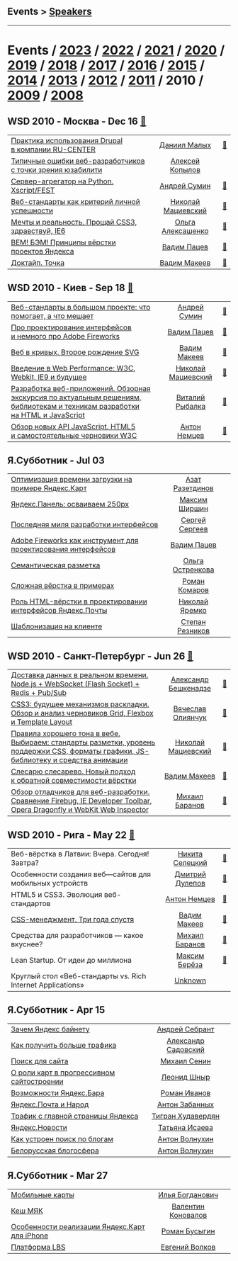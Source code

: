 ## Events > [Speakers](speakers.md)
---

# Events / [2023](/2023.md) / [2022](/2022.md) / [2021](/2021.md) / [2020](/2020.md) / [2019](/2019.md) / [2018](/2018.md) / [2017](/2017.md) / [2016](/2016.md) / [2015](/2015.md) / [2014](/2014.md) / [2013](/2013.md) / [2012](/2012.md) / [2011](/2011.md) / 2010 / [2009](/2009.md) / [2008](/2008.md) 

## WSD 2010 - Москва - Dec 16 [:movie_camera:](https:&#x2F;&#x2F;www.youtube.com&#x2F;playlist?list&#x3D;PLMBnwIwFEFHdXL7tR9LdQuNv3UQHsAO9U)
| | | |
| --- | :---: | --- |
| [Практика использования Drupal в компании RU-CENTER](https://www.youtube.com/watch?v=LrMn8N5iWdQ)  |  [Даниил Малых](speakers/Даниил%20Малых.md)  | [:notebook:](https://wsd.events/2010/12/16/pres/drupal-practice.pdf)   |
| [Типичные ошибки веб-разработчиков с точки зрения юзабилити](https://www.youtube.com/watch?v=jgfHMzmVaOQ)  |  [Алексей Копылов](speakers/Алексей%20Копылов.md)  |    |
| [Сервер-агрегатор на Python. Xscript&#x2F;FEST](https://www.youtube.com/watch?v=IPmyFLJJUJw)  |  [Андрей Сумин](speakers/Андрей%20Сумин.md)  | [:notebook:](https://wsd.events/2010/12/16/pres/frontik-python.pdf)   |
| [Веб-стандарты как критерий личной успешности](https://www.youtube.com/watch?v=EQYd9L3zFuA)  |  [Николай Мациевский](speakers/Николай%20Мациевский.md)  | [:notebook:](https://wsd.events/2010/12/16/pres/web-standards-success.pdf)   |
| [Мечты и реальность. Прощай CSS3, здравствуй, IE6](https://www.youtube.com/watch?v=-iW-W-9lj-I)  |  [Ольга Алексашенко](speakers/Ольга%20Алексашенко.md)  | [:notebook:](https://wsd.events/2010/12/16/pres/goodbye-css3.pdf)   |
| [BEM! БЭМ! Принципы вёрстки проектов Яндекса](https://www.youtube.com/watch?v=UKpDX7YRMjk)  |  [Вадим Пацев](speakers/Вадим%20Пацев.md)  | [:notebook:](https://wsd.events/2010/12/16/pres/bem-principles.pdf)   |
| [Доктайп. Точка](https://www.youtube.com/watch?v=UFrVTpjU02M)  |  [Вадим Макеев](speakers/Вадим%20Макеев.md)  | [:notebook:](https://wsd.events/2010/12/16/pres/doctype/)   |
## WSD 2010 - Киев - Sep 18 [:movie_camera:](https:&#x2F;&#x2F;www.youtube.com&#x2F;playlist?list&#x3D;PLMBnwIwFEFHfg8bCUhaqlbg-itRJ3SwyE)
| | | |
| --- | :---: | --- |
| [Веб-стандарты в большом проекте: что помогает, а что мешает](https://www.youtube.com/watch?v=5se571Mfbrk)  |  [Андрей Сумин](speakers/Андрей%20Сумин.md)  | [:notebook:](https://wsd.events/2010/09/18/pres/big-projects-standards.pdf)   |
| [Про проектирование интерфейсов и немного про Adobe Fireworks](https://www.youtube.com/watch?v=KHNSjW0VPGY)  |  [Вадим Пацев](speakers/Вадим%20Пацев.md)  | [:notebook:](https://wsd.events/2010/09/18/pres/ui-in-fireworks.pdf)   |
| [Веб в кривых. Второе рождение SVG](https://www.youtube.com/watch?v=DDR19L7Lcjw)  |  [Вадим Макеев](speakers/Вадим%20Макеев.md)  | [:notebook:](https://wsd.events/2010/09/18/pres/web-in-curves/)   |
| [Введение в Web Performance: W3C, Webkit, IE9 и будущее](https://www.youtube.com/watch?v=_1rWqPZ048U)  |  [Николай Мациевский](speakers/Николай%20Мациевский.md)  | [:notebook:](https://wsd.events/2010/09/18/pres/web-performance.pdf)   |
| [Разработка веб-приложений. Обзорная экскурсия по актуальным решениям, библиотекам и техникам разработки на HTML и JavaScript](https://www.youtube.com/watch?v=IT_4T3RrDpk)  |  [Виталий Рыбалка](speakers/Виталий%20Рыбалка.md)  | [:notebook:](https://wsd.events/2010/09/18/#vitaly-rybalka)   |
| [Обзор новых API JavaScript. HTML5 и самостоятельные черновики W3C](https://www.youtube.com/watch?v=aqzPji7vFr8)  |  [Антон Немцев](speakers/Антон%20Немцев.md)  | [:notebook:](https://wsd.events/2010/09/18/pres/new-js-api/)   |
## Я.Субботник - Jul 03 
| | | |
| --- | :---: | --- |
| [Оптимизация времени загрузки на примере Яндекс.Карт](https://events.yandex.ru/lib/talks/914/)  |  [Азат Разетдинов](speakers/Азат%20Разетдинов.md)  |    |
| [Яндекс.Панель: осваиваем 250px](https://events.yandex.ru/lib/talks/915/)  |  [Максим Ширшин](speakers/Максим%20Ширшин.md)  |    |
| [Последняя миля разработки интерфейсов](https://events.yandex.ru/lib/talks/917/)  |  [Сергей Сергеев](speakers/Сергей%20Сергеев.md)  |    |
| [Adobe Fireworks как инструмент для проектирования интерфейсов](https://events.yandex.ru/lib/talks/918/)  |  [Вадим Пацев](speakers/Вадим%20Пацев.md)  |    |
| [Семантическая разметка ](https://events.yandex.ru/lib/talks/920/)  |  [Ольга Остренкова](speakers/Ольга%20Остренкова.md)  |    |
| [Сложная вёрстка в примерах](https://events.yandex.ru/lib/talks/921/)  |  [Роман Комаров](speakers/Роман%20Комаров.md)  |    |
| [Роль HTML-вёрстки в проектировании интерфейсов Яндекс.Почты](https://events.yandex.ru/lib/talks/923/)  |  [Николай Яремко](speakers/Николай%20Яремко.md)  |    |
| [Шаблонизация на клиенте](https://events.yandex.ru/lib/talks/924/)  |  [Степан Резников](speakers/Степан%20Резников.md)  |    |
## WSD 2010 - Санкт-Петербург - Jun 26 [:movie_camera:](https:&#x2F;&#x2F;www.youtube.com&#x2F;playlist?list&#x3D;PLMBnwIwFEFHewAvmkdJZJibHgNqXFEO1g)
| | | |
| --- | :---: | --- |
| [Доставка данных в реальном времени. Node.js + WebSocket (Flash Socket) + Redis + Pub&#x2F;Sub](https://www.youtube.com/watch?v=O9fgVRlxpnI)  |  [Александр Бешкенадзе](speakers/Александр%20Бешкенадзе.md)  | [:notebook:](https://wsd.events/2010/06/26/pres/realtime-data.pdf)   |
| [CSS3: будущее механизмов раскладки. Обзор и анализ черновиков Grid, Flexbox и Template Layout](https://www.youtube.com/watch?v=ZEd7bEqe6iI)  |  [Вячеслав Олиянчук](speakers/Вячеслав%20Олиянчук.md)  | [:notebook:](https://wsd.events/2010/06/26/pres/css3-layout/)   |
| [Правила хорошего тона в вебе. Выбираем: стандарты разметки, уровень поддержки CSS, форматы графики, JS-библиотеку и средства анимации](https://www.youtube.com/watch?v=2Pxod2KMxOE)  |  [Николай Мациевский](speakers/Николай%20Мациевский.md)  | [:notebook:](https://wsd.events/2010/06/26/pres/good-manners.pdf)   |
| [Слесарю слесарево. Новый подход к обратной совместимости вёрстки](https://www.youtube.com/watch?v=H4uPAJBO0oY)  |  [Вадим Макеев](speakers/Вадим%20Макеев.md)  | [:notebook:](https://wsd.events/2010/06/26/pres/caesars/)   |
| [Обзор отладчиков для веб-разработки. Сравнение Firebug, IE Developer Toolbar, Opera Dragonfly и WebKit Web Inspector](https://www.youtube.com/watch?v=hIINHqnVWL0)  |  [Михаил Баранов](speakers/Михаил%20Баранов.md)  | [:notebook:](https://wsd.events/2010/06/26/pres/debuggers.pdf)   |
## WSD 2010 - Рига - May 22 [:movie_camera:](https:&#x2F;&#x2F;www.youtube.com&#x2F;playlist?list&#x3D;PLMBnwIwFEFHdaraq29A9Hv3Ncllm8f88z)
| | | |
| --- | :---: | --- |
| Веб-вёрстка в Латвии: Вчера. Сегодня! Завтра?  |  [Никита Селецкий](speakers/Никита%20Селецкий.md)  | [:notebook:](https://wsd.events/2010/05/22/pres/intro-latvia.pdf)   |
| Особенности создания веб—сайтов для мобильных устройств  |  [Дмитрий Дулепов](speakers/Дмитрий%20Дулепов.md)  | [:notebook:](https://wsd.events/2010/05/22/pres/mobile-webdev.pdf)   |
| HTML5 и CSS3. Эволюция веб-стандартов  |  [Антон Немцев](speakers/Антон%20Немцев.md)  | [:notebook:](https://wsd.events/2010/05/22/pres/html5/)   |
| [CSS-менеджмент. Три года спустя](https://www.youtube.com/watch?v=F_n_aSF1Y50)  |  [Вадим Макеев](speakers/Вадим%20Макеев.md)  | [:notebook:](https://wsd.events/2010/05/22/pres/css-management/)   |
| Средства для разработчиков — какое вкуснее?  |  [Михаил Баранов](speakers/Михаил%20Баранов.md)  | [:notebook:](https://wsd.events/2010/05/22/pres/extensions.pdf)   |
| Lean Startup. От идеи до миллиона  |  [Максим Берёза](speakers/Максим%20Берёза.md)  | [:notebook:](https://wsd.events/2010/05/22/pres/lean-startup.pdf)   |
| Круглый стол «Веб-стандарты vs. Rich Internet Applications»  |  [Unknown](speakers/Unknown.md)  |    |
## Я.Субботник - Apr 15 
| | | |
| --- | :---: | --- |
| [Зачем Яндекс байнету](https://events.yandex.ru/lib/talks/994/)  |  [Андрей Себрант](speakers/Андрей%20Себрант.md)  |    |
| [Как получить больше трафика](https://events.yandex.ru/lib/talks/995/)  |  [Александр Садовский](speakers/Александр%20Садовский.md)  |    |
| [Поиск для сайта](https://events.yandex.ru/lib/talks/997/)  |  [Михаил Сенин](speakers/Михаил%20Сенин.md)  |    |
| [О роли карт в прогрессивном сайтостроении](https://events.yandex.ru/lib/talks/998/)  |  [Леонид Шныр](speakers/Леонид%20Шныр.md)  |    |
| [Возможности Яндекс.Бара](https://events.yandex.ru/lib/talks/999/)  |  [Роман Иванов](speakers/Роман%20Иванов.md)  |    |
| [Яндекс.Почта и Народ](https://events.yandex.ru/lib/talks/1000/)  |  [Антон Забанных](speakers/Антон%20Забанных.md)  |    |
| [Трафик с главной страницы Яндекса ](https://events.yandex.ru/lib/talks/1002/)  |  [Тигран Худавердян](speakers/Тигран%20Худавердян.md)  |    |
| [Яндекс.Новости](https://events.yandex.ru/lib/talks/1003/)  |  [Татьяна Исаева](speakers/Татьяна%20Исаева.md)  |    |
| [Как устроен поиск по блогам](https://events.yandex.ru/lib/talks/1004/)  |  [Антон Волнухин](speakers/Антон%20Волнухин.md)  |    |
| [Белорусская блогосфера](https://events.yandex.ru/lib/talks/1005/)  |  [Антон Волнухин](speakers/Антон%20Волнухин.md)  |    |
## Я.Субботник - Mar 27 
| | | |
| --- | :---: | --- |
| [Мобильные карты](https://events.yandex.ru/lib/talks/776/)  |  [Илья Богданович](speakers/Илья%20Богданович.md)  |    |
| [Кеш МЯК](https://events.yandex.ru/lib/talks/777/)  |  [Валентин Коновалов](speakers/Валентин%20Коновалов.md)  |    |
| [Особенности реализации Яндекс.Карт для iPhone](https://events.yandex.ru/lib/talks/778/)  |  [Роман Бусыгин](speakers/Роман%20Бусыгин.md)  |    |
| [Платформа LBS](https://events.yandex.ru/lib/talks/779/)  |  [Евгений Волков](speakers/Евгений%20Волков.md)  |    |
